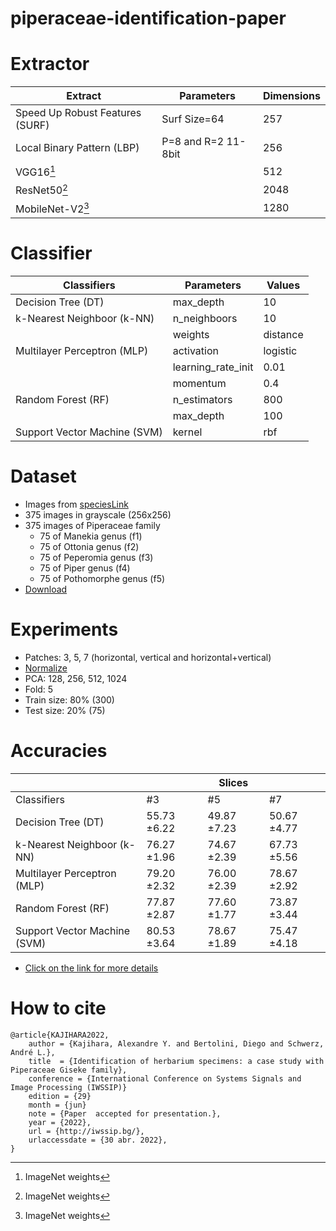 # piperaceae-identification-paper

# Extractor
| Extract                           | Parameters          | Dimensions |
|-----------------------------------|---------------------|------------|
| Speed Up Robust Features (SURF)   | Surf Size=64        | 257        |
| Local Binary Pattern (LBP)        | P=8 and R=2 11-8bit | 256        |
| VGG16[^*]                         |                     | 512        |
| ResNet50[^*]                      |                     | 2048       |
| MobileNet-V2[^*]                  |                     | 1280       |

[^*]: ImageNet weights

# Classifier
| Classifiers                  | Parameters         | Values   |
|------------------------------|--------------------|----------|
| Decision Tree (DT)           | max_depth          | 10       |
| k-Nearest Neighboor (k-NN)   | n_neighboors       | 10       |
|                              | weights            | distance |
| Multilayer Perceptron (MLP)  | activation         | logistic |
|                              | learning_rate_init | 0.01     |
|                              | momentum           | 0.4      |
| Random Forest (RF)           | n_estimators       | 800      |
|                              | max_depth          | 100      |
| Support Vector Machine (SVM) | kernel             | rbf      |

# Dataset
- Images from [speciesLink](https://specieslink.net/)
- 375 images in grayscale (256x256)
- 375 images of Piperaceae family 
    - 75 of Manekia genus (f1)
    - 75 of Ottonia genus (f2)
    - 75 of Peperomia genus (f3)
    - 75 of Piper genus (f4)
    - 75 of Pothomorphe genus (f5)
- [Download](https://bit.ly/3OKxJK0)


# Experiments
- Patches: 3, 5, 7 (horizontal, vertical and horizontal+vertical)
- [Normalize](http://scikit-learn.org/stable/modules/generated/sklearn.preprocessing.StandardScaler.html)
- PCA: 128, 256, 512, 1024
- Fold: 5
- Train size: 80% (300)
- Test size: 20% (75)

# Accuracies
|                              |              | Slices       |              |
|------------------------------|--------------|--------------|--------------|
| Classifiers                  | #3           | #5           | #7           |
| Decision Tree (DT)           | 55.73 ±6.22  | 49.87 ±7.23  | 50.67 ±4.77  |
| k-Nearest Neighboor (k-NN)   | 76.27 ±1.96  | 74.67 ±2.39  | 67.73 ±5.56  |
| Multilayer Perceptron (MLP)  | 79.20 ±2.32  | 76.00 ±2.39  | 78.67 ±2.92  |
| Random Forest (RF)           | 77.87 ±2.87  | 77.60 ±1.77  | 73.87 ±3.44  |
| Support Vector Machine (SVM) | 80.53 ±3.64  | 78.67 ±1.89  | 75.47 ±4.18  |
- [Click on the link for more details](https://bit.ly/3PMPKsB)

# How to cite
```
@article{KAJIHARA2022,
    author = {Kajihara, Alexandre Y. and Bertolini, Diego and Schwerz, André L.},
    title  = {Identification of herbarium specimens: a case study with Piperaceae Giseke family},
    conference = {International Conference on Systems Signals and Image Processing (IWSSIP)}
    edition = {29}
    month = {jun}
    note = {Paper  accepted for presentation.},
    year = {2022},
    url = {http://iwssip.bg/},
    urlaccessdate = {30 abr. 2022},
}
```

